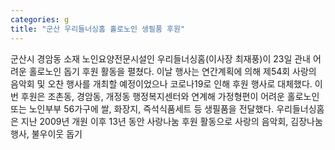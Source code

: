 ```yaml
---
categories: g
title: "군산 우리들너싱홈 홀로노인 생필품 후원"
---
```

군산시 경암동 소재 노인요양전문시설인 우리들너싱홈(이사장 최재풍)이 23일 관내 어려운 홀로노인 돕기 후원 활동을 펼쳤다. 이날 행사는 연간계획에 의해 제54회 사랑의 음악회 및 오찬 행사를 개최할 예정이었으나 코로나19로 인해 후원 행사로 대체했다. 이번 후원은 조촌동, 경암동, 개정동 행정복지센터와 연계해 가정형편이 어려운 홀로노인 또는 노인부부 56가구에 쌀, 화장지, 즉석식품세트 등 생필품을 전달했다. 우리들너싱홈은 지난 2009년 개원 이후 13년 동안 사랑나눔 후원 활동으로 사랑의 음악회, 김장나눔 행사, 불우이웃 돕기